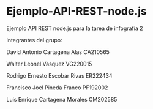 # Ejemplo-API-REST-node.js
Ejemplo API REST node.js para la tarea de infografía 2


Integrantes del grupo: 

David Antonio Cartagena Alas CA210565

Walter Leonel Vasquez VG220015

Rodrigo Ernesto Escobar Rivas ER222434

Francisco Joel Pineda Franco PF192002

Luis Enrique Cartagena Morales CM202585

